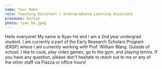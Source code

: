 ```yaml
---
name: Your Name
role: Teaching Assistant / Undergraduate Learning Assistant
pronouns: he/him
photo: ryan_he.jpeg
---
```


Hello everyone! My name is Ryan He and I am a 2nd year undergrad student. I am currently a part of the Early Research Scholars Program (ERSP) where I am currently working with Prof. William Wang.
Outside of school, I like to cook, play video games, go to the gym, and playing tennis. 
If you have any question, please don't hesitate to reach out to me or any of the other staff via Piazza or office hours!
